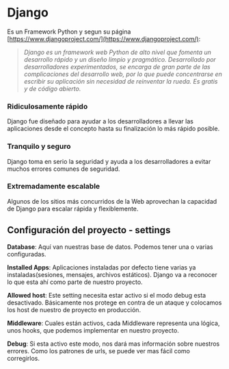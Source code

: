 # Django

Es un Framework Python y segun su página [https://www.djangoproject.com/](https://www.djangoproject.com/):

>_Django es un framework web Python de alto nivel que fomenta un desarrollo rápido y un diseño limpio y pragmático. Desarrollado por desarrolladores experimentados, se encarga de gran parte de las complicaciones del desarrollo web, por lo que puede concentrarse en escribir su aplicación sin necesidad de reinventar la rueda. Es gratis y de código abierto._

### Ridiculosamente rápido

Django fue diseñado para ayudar a los desarrolladores a llevar las aplicaciones desde el concepto hasta su finalización lo más rápido posible.

### Tranquilo y seguro

Django toma en serio la seguridad y ayuda a los desarrolladores a evitar muchos errores comunes de seguridad.

### Extremadamente escalable

Algunos de los sitios más concurridos de la Web aprovechan la capacidad de Django para escalar rápida y flexiblemente.


## Configuración del proyecto - settings

**Database**: Aquí van nuestras base de datos. Podemos tener una o varias configuradas.

**Installed Apps**: Aplicaciones instaladas por defecto tiene varias ya instaladas(sesiones, mensajes, archivos estáticos). Django va a reconocer lo que esta ahí como parte de nuestro proyecto.

**Allowed host**: Este setting necesita estar activo si el modo debug esta desactivado. Básicamente nos protege en contra de un ataque y colocamos los host de nuestro de proyecto en producción.

**Middleware**: Cuales están activos, cada Middleware representa una lógica, unos hooks, que podemos implementar en nuestro proyecto.

**Debug**: Si esta activo este modo, nos dará mas información sobre nuestros errores. Como los patrones de urls, se puede ver mas fácil como corregirlos.
